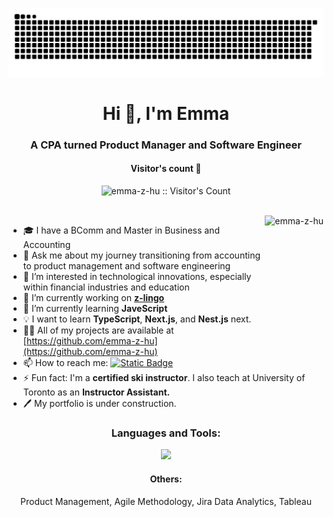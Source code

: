 <p align = "center">
	<img src = "https://github.com/7oSkaaa/7oSkaaa/blob/output/github-contribution-grid-snake.svg?" alt = "Snake Game"/>
</p>
<h1 align="center">Hi 👋, I'm Emma</h1>
<h3 align="center">A CPA turned Product Manager and Software Engineer</h3>

<h4 align="center">Visitor's count 👀</h4>
<p align="center"><img src="https://profile-counter.glitch.me/{emma-z-hu}/count.svg" alt="emma-z-hu :: Visitor's Count" /></p>
<br/>
<img align="right" height="220px" src="https://blog.emma-z-hu.com/logo/imemma-z-hu.gif" alt="emma-z-hu" />

- 🎓 I have a BComm and Master in Business and Accounting 
- 💬 Ask me about my journey transitioning from accounting to product management and software engineering
- 👀 I’m interested in technological innovations, especially within financial industries and education
- 🔭 I’m currently working on **[z-lingo](https://github.com/emma-z-hu/z-lingo)**
- 🌱 I’m currently learning **JaveScript**
- 💡 I want to learn **TypeScript**, **Next.js**, and **Nest.js** next.
- 👨‍💻 All of my projects are available at [https://github.com/emma-z-hu](https://github.com/emma-z-hu)
- 📫 How to reach me: <a href="https://www.linkedin.com/in/emma-z-hu"><img alt="Static Badge" src="https://img.shields.io/badge/linkedin-blue?logo=linkedin&logoColor=white"></a>
- ⚡ Fun fact: I'm a **certified ski instructor**. I also teach at University of Toronto as an **Instructor Assistant.**
- 🖊️ My portfolio is under construction. 



<h3 align="center">Languages and Tools:</h3>
<p align="center">
  <a href="https://skillicons.dev">
    <img src="https://skillicons.dev/icons?i=html,css,sass,javascript,react,nodejs,express,mysql,git,github,postman,figma" />
  </a>
</p>

<h4 align="center">Others:</h4>
<p align="center">
  Product Management, Agile Methodology, Jira
  Data Analytics, Tableau
</p>

